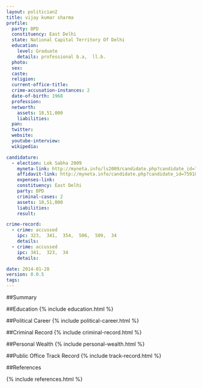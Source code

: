 ```yaml
---
layout: politician2
title: vijay kumar sharma
profile: 
  party: BPD
  constituency: East Delhi
  state: National Capital Territory Of Delhi
  education: 
    level: Graduate
    details: professional b.a,  ll.b.
  photo: 
  sex: 
  caste: 
  religion: 
  current-office-title: 
  crime-accusation-instances: 2
  date-of-birth: 1968
  profession: 
  networth: 
    assets: 18,51,000
    liabilities: 
  pan: 
  twitter: 
  website: 
  youtube-interview: 
  wikipedia: 

candidature: 
  - election: Lok Sabha 2009
    myneta-link: http://myneta.info/ls2009/candidate.php?candidate_id=7591
    affidavit-link: http://myneta.info/candidate.php?candidate_id=7591&scan=original
    expenses-link: 
    constituency: East Delhi 
    party: BPD
    criminal-cases: 2
    assets: 18,51,000
    liabilities: 
    result:  

crime-record: 
  - crime: accussed
    ipc: 323,  341,  354,  506,  509,  34
    details:  
  - crime: accussed
    ipc: 341,  323,  34
    details:  

date: 2014-01-28
version: 0.0.5
tags: 
---
```

##Summary


##Education
{% include education.html %}


##Political Career
{% include political-career.html %}


##Criminal Record
{% include criminal-record.html %}


##Personal Wealth
{% include personal-wealth.html %}


##Public Office Track Record
{% include track-record.html %}


##References


{% include references.html %}